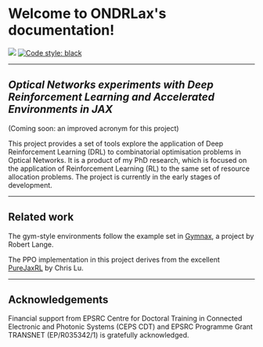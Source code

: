 # **Welcome to ONDRLax's documentation!**

[<img src="https://img.shields.io/badge/license-MIT-blue">](https://github.com/micdoh/ONDRLax/LICENSE)
[![Code style: black](https://img.shields.io/badge/code%20style-black-000000.svg)](https://github.com/psf/black)
___

## _Optical Networks experiments with Deep Reinforcement Learning and Accelerated Environments in JAX_

(Coming soon: an improved acronym for this project)

This project provides a set of tools explore the application of Deep Reinforcement Learning (DRL) to combinatorial optimisation problems in Optical Networks.  It is a product of my PhD research, which is focused on the application of Reinforcement Learning (RL) to the same set of resource allocation problems. The project is currently in the early stages of development.

---
## Related work

The gym-style environments follow the example set in [Gymnax](https://github.com/RobertTLange/gymnax), a project by Robert Lange.

The PPO implementation in this project derives from the excellent [PureJaxRL](https://github.com/luchris429/purejaxrl) by Chris Lu.


___

## Acknowledgements

Financial support from EPSRC Centre for Doctoral Training in Connected Electronic and Photonic Systems (CEPS CDT) and EPSRC Programme Grant TRANSNET (EP/R035342/1) is gratefully acknowledged.
